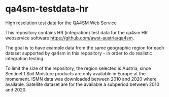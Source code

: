 # qa4sm-testdata-hr
High resolution test data for the QA4SM Web Service

This repository contains HR (integration) test data for the qa4sm HR webservice software https://github.com/awst-austria/qa4sm.

The goal is to have example data from the same geographic region for each dataset supported by qa4sm in this repository - in order to do realistic integration testing.

To limit the size of the repository, the region selected is Austria, since Sentinel 1 Soil Moisture products are only available in Europe at the momement.
ISMN data was downloaded between 2010 and 2020 where available. Satellite dataset are for the available a subperiod between 2010 and 2020.

